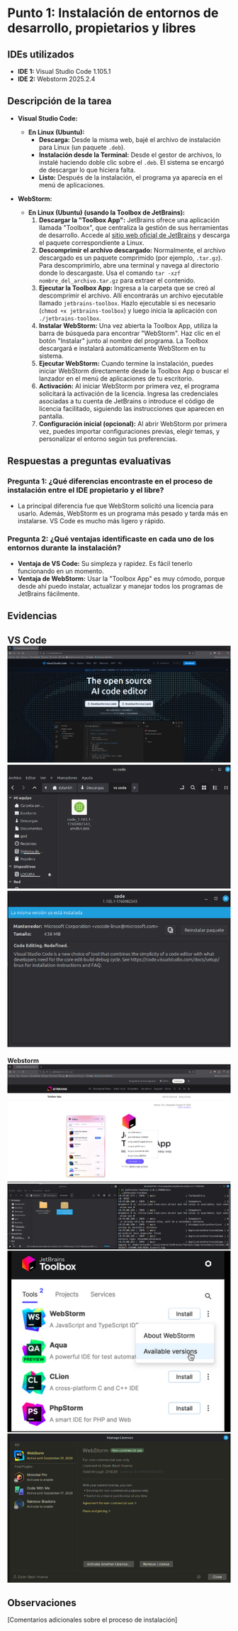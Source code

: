 # Punto 1: Instalación de entornos de desarrollo, propietarios y libres

## IDEs utilizados
- **IDE 1:** Visual Studio Code 1.105.1
- **IDE 2:** Webstorm 2025.2.4

## Descripción de la tarea
*   **Visual Studio Code:**

    *   **En Linux (Ubuntu):**
        *  **Descarga:** Desde la misma web, bajé el archivo de instalación para Linux (un paquete `.deb`).
        *  **Instalación desde la Terminal:** Desde el gestor de archivos, lo instalé haciendo doble clic sobre el `.deb`. El sistema se encargó de descargar lo que hiciera falta.
        *  **Listo:** Después de la instalación, el programa ya aparecía en el menú de aplicaciones.

*   **WebStorm:**

    *   **En Linux (Ubuntu) (usando la Toolbox de JetBrains):**
        1.  **Descargar la "Toolbox App":** JetBrains ofrece una aplicación llamada "Toolbox", que centraliza la gestión de sus herramientas de desarrollo. Accede al [sitio web oficial de JetBrains](https://www.jetbrains.com/toolbox-app/) y descarga el paquete correspondiente a Linux.
        2.  **Descomprimir el archivo descargado:** Normalmente, el archivo descargado es un paquete comprimido (por ejemplo, `.tar.gz`). Para descomprimirlo, abre una terminal y navega al directorio donde lo descargaste. Usa el comando `tar -xzf nombre_del_archivo.tar.gz` para extraer el contenido.
        3.  **Ejecutar la Toolbox App:** Ingresa a la carpeta que se creó al descomprimir el archivo. Allí encontrarás un archivo ejecutable llamado `jetbrains-toolbox`. Hazlo ejecutable si es necesario (`chmod +x jetbrains-toolbox`) y luego inicia la aplicación con `./jetbrains-toolbox`.
        4.  **Instalar WebStorm:** Una vez abierta la Toolbox App, utiliza la barra de búsqueda para encontrar "WebStorm". Haz clic en el botón "Instalar" junto al nombre del programa. La Toolbox descargará e instalará automáticamente WebStorm en tu sistema.
        5.  **Ejecutar WebStorm:** Cuando termine la instalación, puedes iniciar WebStorm directamente desde la Toolbox App o buscar el lanzador en el menú de aplicaciones de tu escritorio.
        6.  **Activación:** Al iniciar WebStorm por primera vez, el programa solicitará la activación de la licencia. Ingresa las credenciales asociadas a tu cuenta de JetBrains o introduce el código de licencia facilitado, siguiendo las instrucciones que aparecen en pantalla.
        7.  **Configuración inicial (opcional):** Al abrir WebStorm por primera vez, puedes importar configuraciones previas, elegir temas, y personalizar el entorno según tus preferencias.

## Respuestas a preguntas evaluativas

### Pregunta 1: ¿Qué diferencias encontraste en el proceso de instalación entre el IDE propietario y el libre?
* La principal diferencia fue que WebStorm solicitó una licencia para usarlo. Además, WebStorm es un programa más pesado y tarda más en instalarse. VS Code es mucho más ligero y rápido.

### Pregunta 2: ¿Qué ventajas identificaste en cada uno de los entornos durante la instalación?
*   **Ventaja de VS Code:** Su simpleza y rapidez. Es fácil tenerlo funcionando en un momento.
*   **Ventaja de WebStorm:** Usar la "Toolbox App" es muy cómodo, porque desde ahí puedo instalar, actualizar y manejar todos los programas de JetBrains fácilmente.

## Evidencias
**VS Code**
![Instalación IDE 1](capturas/punto1_ide1_instalacion_paso1.png)
![Instalación IDE 1](capturas/punto1_ide1_instalacion_paso2.png)
![Instalación IDE 1](capturas/punto1_ide1_instalacion_paso3.png)
---
**Webstorm**
![Instalación IDE 2](capturas/punto1_ide2_instalacion_paso1.png)
![Instalación IDE 2](capturas/punto1_ide2_instalacion_paso2.png)
![Instalación IDE 2](capturas/punto1_ide2_instalacion_paso3.png)
![Instalación IDE 2](capturas/punto1_ide2_instalacion_paso4.png)

## Observaciones
[Comentarios adicionales sobre el proceso de instalación]
